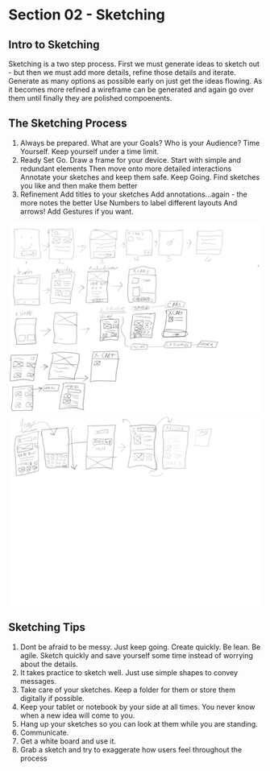 # Section 02 - Sketching

## Intro to Sketching
Sketching is a two step process. First we must generate ideas to sketch out - but then we must add more details, refine those details and iterate.
Generate as many options as possible early on just get the ideas flowing. As it becomes more refined a wireframe can be generated and again go over them until finally they are polished compoenents.

## The Sketching Process
1. Always be prepared.
 What are your Goals? 
 Who is your Audience?
 Time Yourself. Keep yourself under a time limit.
2. Ready Set Go.
Draw a frame for your device.
Start with simple and redundant elements
Then move onto more detailed interactions
Annotate your sketches and keep them safe.
Keep Going. Find sketches you like and then make them better
3. Refinement
Add titles to your sketches
Add annotations...again - the more notes the better
Use Numbers to label different layouts
And arrows!
Add Gestures if you want.

![Image](./krita_assets/sketching-user-flows.png)
![Image](./krita_assets/sketching-user-flows-2.png)

## Sketching Tips
1. Dont be afraid to be messy. Just keep going. Create quickly. Be lean. Be agile. Sketch quickly and save yourself some time instead of worrying about the details.
2. It takes practice to sketch well. Just use simple shapes to convey messages.
3. Take care of your sketches. Keep a folder for them or store them digitally if possible.
4. Keep your tablet or notebook by your side at all times. You never know when a new idea will come to you.
5. Hang up your sketches so you can look at them while you are standing.
6. Communicate.
7. Get a white board and use it.
8. Grab a sketch and try to exaggerate how users feel throughout the process

